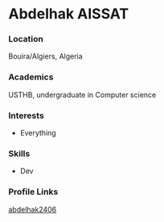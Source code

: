 # Abdelhak AISSAT

### Location  
Bouira/Algiers, Algeria

### Academics
USTHB, undergraduate in Computer science

### Interests
* Everything


### Skills
* Dev


### Profile Links
[abdelhak2406](https://github.com/abdelhak2406)


